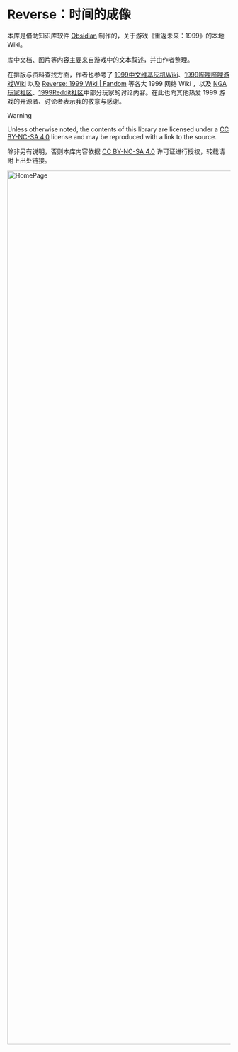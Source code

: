 # Reverse：时间的成像

本库是借助知识库软件 [Obsidian](https://obsidian.md/) 制作的，关于游戏《重返未来：1999》的本地 Wiki。

库中文档、图片等内容主要来自游戏中的文本叙述，并由作者整理。

在排版与资料查找方面，作者也参考了 [1999中文维基灰机Wiki](https://res1999.huijiwiki.com/wiki/%E8%A7%92%E8%89%B2%E5%88%97%E8%A1%A8)、[1999哔哩哔哩游戏Wiki](https://wiki.biligame.com/reverse1999/%E9%A6%96%E9%A1%B5) 以及 [Reverse: 1999 Wiki | Fandom](https://reverse1999.fandom.com/wiki/Reverse:_1999_Wiki) 等各大 1999 网络 Wiki ，以及 [NGA玩家社区](https://ngabbs.com/)、[1999Reddit社区](https://www.reddit.com/r/Reverse1999)中部分玩家的讨论内容。在此也向其他热爱 1999 游戏的开源者、讨论者表示我的敬意与感谢。

> [!warning]
> Unless otherwise noted, the contents of this library are licensed under a [CC BY-NC-SA 4.0](https://creativecommons.org/licenses/by-nc-sa/4.0/) license and may be reproduced with a link to the source.
> 
> 除非另有说明，否则本库内容依据 [CC BY-NC-SA 4.0](https://creativecommons.org/licenses/by-nc-sa/4.0/) 许可证进行授权，转载请附上出处链接。

<img width="1968" alt="HomePage" src="https://github.com/ProudBenzene/Reverse1999Wiki-in-Obsidian/assets/93238080/b2733144-2d68-4a82-a188-6d1134a7dee0">
